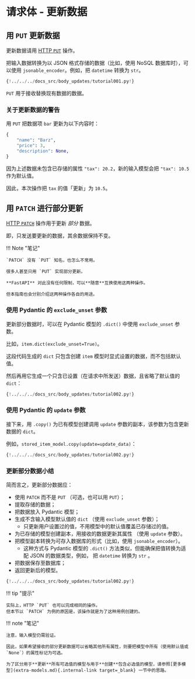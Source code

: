 # 请求体 - 更新数据

## 用 `PUT` 更新数据

更新数据请用 <a href="https://developer.mozilla.org/zh-CN/docs/Web/HTTP/Methods/PUT" class="external-link" target="_blank">HTTP `PUT`</a> 操作。

把输入数据转换为以 JSON 格式存储的数据（比如，使用 NoSQL 数据库时），可以使用 `jsonable_encoder`。例如，把 `datetime` 转换为 `str`。

```Python hl_lines="30-35"
{!../../../docs_src/body_updates/tutorial001.py!}
```

`PUT` 用于接收替换现有数据的数据。

### 关于更新数据的警告

用 `PUT` 把数据项 `bar` 更新为以下内容时：

```Python
{
    "name": "Barz",
    "price": 3,
    "description": None,
}
```

因为上述数据未包含已存储的属性 `"tax": 20.2`，新的输入模型会把 `"tax": 10.5` 作为默认值。

因此，本次操作把 `tax` 的值「更新」为 `10.5`。

## 用 `PATCH` 进行部分更新

<a href="https://developer.mozilla.org/zh-CN/docs/Web/HTTP/Methods/PATCH" class="external-link" target="_blank">HTTP `PATCH`</a> 操作用于更新 *部分* 数据。

即，只发送要更新的数据，其余数据保持不变。

!!! Note "笔记"

    `PATCH` 没有 `PUT` 知名，也怎么不常用。
    
    很多人甚至只用 `PUT` 实现部分更新。
    
    **FastAPI** 对此没有任何限制，可以**随意**互换使用这两种操作。
    
    但本指南也会分别介绍这两种操作各自的用途。

### 使用 Pydantic 的 `exclude_unset` 参数

更新部分数据时，可以在 Pydantic 模型的 `.dict()` 中使用 `exclude_unset` 参数。

比如，`item.dict(exclude_unset=True)`。

这段代码生成的 `dict` 只包含创建 `item` 模型时显式设置的数据，而不包括默认值。

然后再用它生成一个只含已设置（在请求中所发送）数据，且省略了默认值的 `dict`：

```Python hl_lines="34"
{!../../../docs_src/body_updates/tutorial002.py!}
```

### 使用 Pydantic 的 `update` 参数

接下来，用 `.copy()` 为已有模型创建调用 `update` 参数的副本，该参数为包含更新数据的 `dict`。

例如，`stored_item_model.copy(update=update_data)`：

```Python hl_lines="35"
{!../../../docs_src/body_updates/tutorial002.py!}
```

### 更新部分数据小结

简而言之，更新部分数据应：

* 使用 `PATCH` 而不是 `PUT` （可选，也可以用 `PUT`）；
* 提取存储的数据；
* 把数据放入 Pydantic 模型；
* 生成不含输入模型默认值的 `dict` （使用 `exclude_unset` 参数）；
    * 只更新用户设置过的值，不用模型中的默认值覆盖已存储过的值。
* 为已存储的模型创建副本，用接收的数据更新其属性 （使用 `update` 参数）。
* 把模型副本转换为可存入数据库的形式（比如，使用 `jsonable_encoder`）。
    * 这种方式与 Pydantic 模型的 `.dict()` 方法类似，但能确保把值转换为适配 JSON 的数据类型，例如， 把 `datetime` 转换为 `str` 。
* 把数据保存至数据库；
* 返回更新后的模型。

```Python hl_lines="30-37"
{!../../../docs_src/body_updates/tutorial002.py!}
```

!!! tip "提示"

    实际上，HTTP `PUT` 也可以完成相同的操作。
    但本节以 `PATCH` 为例的原因是，该操作就是为了这种用例创建的。

!!! note "笔记"

    注意，输入模型仍需验证。
    
    因此，如果希望接收的部分更新数据可以省略其他所有属性，则要把模型中所有（使用默认值或 `None`）的属性标记为可选。
    
    为了区分用于**更新**所有可选值的模型与用于**创建**包含必选值的模型，请参照[更多模型](extra-models.md){.internal-link target=_blank} 一节中的思路。

